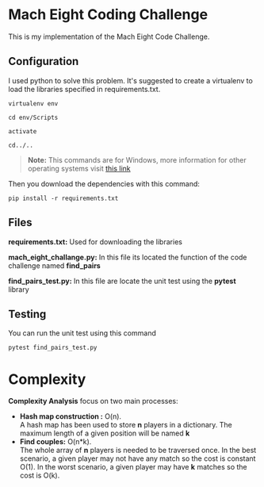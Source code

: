# Mach Eight Coding Challenge

This is my implementation of the Mach Eight Code Challenge. 

## Configuration
I used python to solve this problem. It's suggested to create a virtualenv to load the libraries specified in requirements.txt.

`virtualenv env`

`cd env/Scripts`

`activate`

`cd../..`

> **Note:** This commands are for Windows, more information for other operating systems visit [this link](https://virtualenv.pypa.io/en/latest/)


Then you download the dependencies with this command:

`pip install -r requirements.txt`

## Files

**requirements.txt:** Used for downloading the libraries

**mach_eight_challange.py:** In this file its located the function of the code challenge named **find_pairs** 

**find_pairs_test.py:** In this file are locate the unit test using the **pytest** library

## Testing

You can run the unit test using this command

`pytest find_pairs_test.py`


# Complexity

**Complexity Analysis** focus on two main processes:

-  **Hash map construction :**  O(n).  
    A hash map has been used to store **n** players in a dictionary. The maximum length of a given position will be named **k**
- **Find couples:**  O(n*k).  
	The whole array of **n** players is needed to be traversed once.
	In the best scenario, a given player may not have any match so the cost is constant O(1).
	In the worst scenario, a given player may have **k** matches so the cost is O(k).
